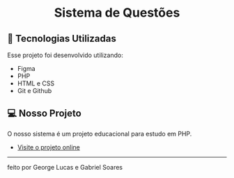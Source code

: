 <h1 align="center"> Sistema de Questões </h1>

## 🚀 Tecnologias Utilizadas

Esse projeto foi desenvolvido utilizando:

- Figma
- PHP
- HTML e CSS
- Git e Github

## 💻 Nosso Projeto

O nosso sistema é um projeto educacional para estudo em PHP.

- [Visite o projeto online](x)

---

feito por George Lucas e Gabriel Soares
